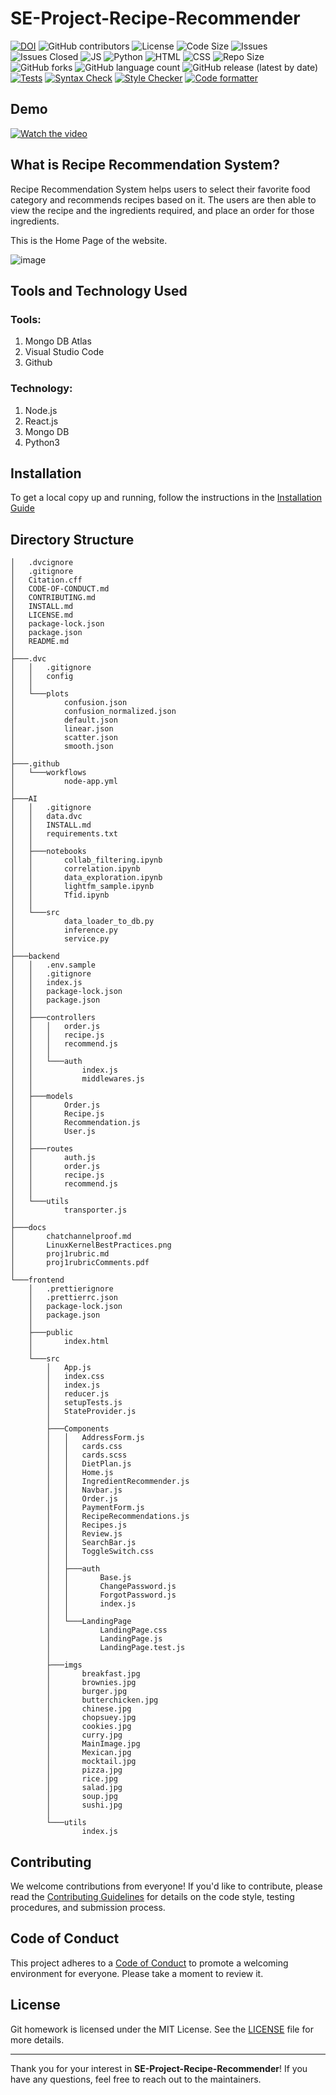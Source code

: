 # SE-Project-Recipe-Recommender

[![DOI](https://zenodo.org/badge/DOI/10.5281/zenodo.7179508.svg)](https://doi.org/10.5281/zenodo.7179508)
![GitHub contributors](https://img.shields.io/github/contributors/SE-Fall-2024-Team-53/SE-Project-Recipe-Recommender)
![License](https://img.shields.io/github/license/SE-Fall-2024-Team-53/SE-Project-Recipe-Recommender)
![Code Size](https://img.shields.io/github/languages/code-size/SE-Fall-2024-Team-53/SE-Project-Recipe-Recommender)
![Issues](https://img.shields.io/github/issues/SE-Fall-2024-Team-53/SE-Project-Recipe-Recommender)
![Issues Closed](https://img.shields.io/github/issues-closed/SE-Fall-2024-Team-53/SE-Project-Recipe-Recommender)
![JS](https://img.shields.io/badge/Javascript--Green)
![Python](https://img.shields.io/badge/Python--Green)
![HTML](https://img.shields.io/badge/HTML--Green)
![CSS](https://img.shields.io/badge/CSS--Green)
![Repo Size](https://img.shields.io/github/repo-size/SE-Fall-2024-Team-53/SE-Project-Recipe-Recommender)
![GitHub forks](https://img.shields.io/github/forks/SE-Fall-2024-Team-53/SE-Project-Recipe-Recommender?style=social)
![GitHub language count](https://img.shields.io/github/languages/count/SE-Fall-2024-Team-53/SE-Project-Recipe-Recommender)
![GitHub release (latest by date)](https://img.shields.io/github/v/release/SE-Fall-2024-Team-53/SE-Project-Recipe-Recommender)
[![Tests](https://github.com/SE-Fall-2024-Team-53/SE-Project-Recipe-Recommender/actions/workflows/tests.yml/badge.svg)](https://github.com/SE-Fall-2024-Team-53/SE-Project-Recipe-Recommender/actions/workflows/tests.yml)
[![Syntax Check](https://github.com/SE-Fall-2024-Team-53/SE-Project-Recipe-Recommender/actions/workflows/syntax_checker.yml/badge.svg)](https://github.com/SE-Fall-2024-Team-53/SE-Project-Recipe-Recommender/actions/workflows/syntax_checker.yml)
[![Style Checker](https://github.com/SE-Fall-2024-Team-53/SE-Project-Recipe-Recommender/actions/workflows/style_checker.yml/badge.svg)](https://github.com/SE-Fall-2024-Team-53/SE-Project-Recipe-Recommender/actions/workflows/style_checker.yml)
[![Code formatter](https://github.com/SE-Fall-2024-Team-53/SE-Project-Recipe-Recommender/actions/workflows/code_formatter.yml/badge.svg)](https://github.com/SE-Fall-2024-Team-53/SE-Project-Recipe-Recommender/actions/workflows/code_formatter.yml)

## Demo

[![Watch the video](https://img.youtube.com/vi/0IJG0-tvfvI/maxresdefault.jpg)](https://youtu.be/0IJG0-tvfvI)

## What is Recipe Recommendation System?

Recipe Recommendation System helps users to select their favorite food category and recommends recipes based on it. The users are then able to view the recipe and the ingredients required, and place an order for those ingredients.

This is the Home Page of the website.

![image](https://user-images.githubusercontent.com/23338660/194782226-17e5c173-b7ac-4f2a-816a-3ca7893ccd39.png)

## Tools and Technology Used

### Tools:

1. Mongo DB Atlas
2. Visual Studio Code
3. Github

### Technology:

1. Node.js
2. React.js
3. Mongo DB
4. Python3

## Installation

To get a local copy up and running, follow the instructions in the [Installation Guide](INSTALL.md)

## Directory Structure

    │   .dvcignore
    │   .gitignore
    │   Citation.cff
    │   CODE-OF-CONDUCT.md
    │   CONTRIBUTING.md
    │   INSTALL.md
    │   LICENSE.md
    │   package-lock.json
    │   package.json
    │   README.md
    │
    ├───.dvc
    │   │   .gitignore
    │   │   config
    │   │
    │   └───plots
    │           confusion.json
    │           confusion_normalized.json
    │           default.json
    │           linear.json
    │           scatter.json
    │           smooth.json
    │
    ├───.github
    │   └───workflows
    │           node-app.yml
    │
    ├───AI
    │   │   .gitignore
    │   │   data.dvc
    │   │   INSTALL.md
    │   │   requirements.txt
    │   │
    │   ├───notebooks
    │   │       collab_filtering.ipynb
    │   │       correlation.ipynb
    │   │       data_exploration.ipynb
    │   │       lightfm_sample.ipynb
    │   │       Tfid.ipynb
    │   │
    │   └───src
    │           data_loader_to_db.py
    │           inference.py
    │           service.py
    │
    ├───backend
    │   │   .env.sample
    │   │   .gitignore
    │   │   index.js
    │   │   package-lock.json
    │   │   package.json
    │   │
    │   ├───controllers
    │   │   │   order.js
    │   │   │   recipe.js
    │   │   │   recommend.js
    │   │   │
    │   │   └───auth
    │   │           index.js
    │   │           middlewares.js
    │   │
    │   ├───models
    │   │       Order.js
    │   │       Recipe.js
    │   │       Recommendation.js
    │   │       User.js
    │   │
    │   ├───routes
    │   │       auth.js
    │   │       order.js
    │   │       recipe.js
    │   │       recommend.js
    │   │
    │   └───utils
    │           transporter.js
    │
    ├───docs
    │       chatchannelproof.md
    │       LinuxKernelBestPractices.png
    │       proj1rubric.md
    │       proj1rubricComments.pdf
    │
    └───frontend
        │   .prettierignore
        │   .prettierrc.json
        │   package-lock.json
        │   package.json
        │
        ├───public
        │       index.html
        │
        └───src
            │   App.js
            │   index.css
            │   index.js
            │   reducer.js
            │   setupTests.js
            │   StateProvider.js
            │
            ├───Components
            │   │   AddressForm.js
            │   │   cards.css
            │   │   cards.scss
            │   │   DietPlan.js
            │   │   Home.js
            │   │   IngredientRecommender.js
            │   │   Navbar.js
            │   │   Order.js
            │   │   PaymentForm.js
            │   │   RecipeRecommendations.js
            │   │   Recipes.js
            │   │   Review.js
            │   │   SearchBar.js
            │   │   ToggleSwitch.css
            │   │
            │   ├───auth
            │   │       Base.js
            │   │       ChangePassword.js
            │   │       ForgotPassword.js
            │   │       index.js
            │   │
            │   └───LandingPage
            │           LandingPage.css
            │           LandingPage.js
            │           LandingPage.test.js
            │
            ├───imgs
            │       breakfast.jpg
            │       brownies.jpg
            │       burger.jpg
            │       butterchicken.jpg
            │       chinese.jpg
            │       chopsuey.jpg
            │       cookies.jpg
            │       curry.jpg
            │       MainImage.jpg
            │       Mexican.jpg
            │       mocktail.jpg
            │       pizza.jpg
            │       rice.jpg
            │       salad.jpg
            │       soup.jpg
            │       sushi.jpg
            │
            └───utils
                    index.js

## Contributing

We welcome contributions from everyone! If you'd like to contribute, please read the [Contributing Guidelines](CONTRIBUTING.md) for details on the code style, testing procedures, and submission process.

## Code of Conduct

This project adheres to a [Code of Conduct](CODE-OF-CONDUCT.md) to promote a welcoming environment for everyone. Please take a moment to review it.

## License

Git homework is licensed under the MIT License. See the [LICENSE](LICENSE.md) file for more details.

---

Thank you for your interest in **SE-Project-Recipe-Recommender**! If you have any questions, feel free to reach out to the maintainers.
